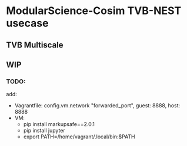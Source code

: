 # ModularScience-Cosim TVB-NEST usecase
## TVB Multiscale
WIP
---
### TODO:
add:
- Vagrantfile: config.vm.network "forwarded_port", guest: 8888, host: 8888
- VM: 
    - pip install markupsafe==2.0.1
    - pip install jupyter
    - export PATH=/home/vagrant/.local/bin:$PATH
